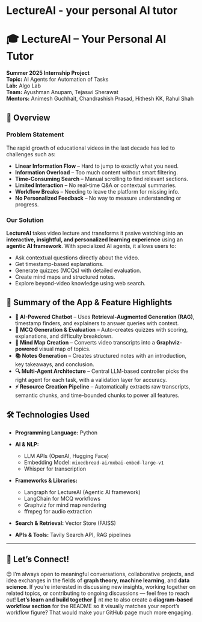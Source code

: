 # LectureAI - your personal AI tutor

# 🎓 LectureAI – Your Personal AI Tutor

**Summer 2025 Internship Project**<br>
**Topic:** AI Agents for Automation of Tasks<br>
**Lab:** Algo Lab<br>
**Team:** Ayushman Anupam, Tejaswi Sherawat<br>
**Mentors:** Animesh Guchhait, Chandrashish Prasad, Hithesh KK, Rahul Shah

## 📖 Overview

### Problem Statement

The rapid growth of educational videos in the last decade has led to challenges such as:

* **Linear Information Flow** – Hard to jump to exactly what you need.
* **Information Overload** – Too much content without smart filtering.
* **Time-Consuming Search** – Manual scrolling to find relevant sections.
* **Limited Interaction** – No real-time Q\&A or contextual summaries.
* **Workflow Breaks** – Needing to leave the platform for missing info.
* **No Personalized Feedback** – No way to measure understanding or progress.

### Our Solution

**LectureAI** takes video lecture and transforms it pssive watching into an **interactive, insightful, and personalized learning experience** using an **agentic AI framework**.
With specialized AI agents, it allows users to:

* Ask contextual questions directly about the video.
* Get timestamp-based explanations.
* Generate quizzes (MCQs) with detailed evaluation.
* Create mind maps and structured notes.
* Explore beyond-video knowledge using web search.


## 🚀 Summary of the App & Feature Highlights

* **🎯 AI-Powered Chatbot** – Uses **Retrieval-Augmented Generation (RAG)**, timestamp finders, and explainers to answer queries with context.
* **📝 MCQ Generation & Evaluation** – Auto-creates quizzes with scoring, explanations, and difficulty breakdown.
* **🧠 Mind Map Creation** – Converts video transcripts into a **Graphviz-powered** visual map of topics.
* **📚 Notes Generation** – Creates structured notes with an introduction, key takeaways, and conclusion.
* **🔍 Multi-Agent Architecture** – Central LLM-based controller picks the right agent for each task, with a validation layer for accuracy.
* **⚡ Resource Creation Pipeline** – Automatically extracts raw transcripts, semantic chunks, and time-bounded chunks to power all features.


## 🛠 Technologies Used

* **Programming Language:** Python
* **AI & NLP:**

  * LLM APIs (OpenAI, Hugging Face)
  * Embedding Model: `mixedbread-ai/mxbai-embed-large-v1`
  * Whisper for transcription
* **Frameworks & Libraries:**
  * Langraph for LectureAI (Agentic AI framework)
  * LangChain for MCQ workflows
  * Graphviz for mind map rendering
  * ffmpeg for audio extraction
* **Search & Retrieval:** Vector Store (FAISS)
* **APIs & Tools:** Tavily Search API, RAG pipelines

---

## 🤝 Let’s Connect!

😊 I’m always open to meaningful conversations, collaborative projects, and idea exchanges in the fields of **graph theory**, **machine learning**, and **data science**.
If you’re interested in discussing new insights, working together on related topics, or contributing to ongoing discussions — feel free to reach out!
**Let’s learn and build together 🚀**
nt me to also create a **diagram-based workflow section** for the README so it visually matches your report’s workflow figure? That would make your GitHub page much more engaging.

